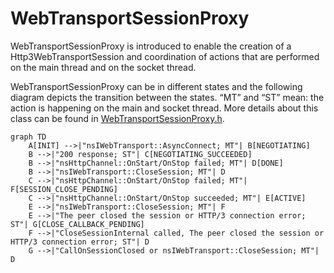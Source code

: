 # WebTransportSessionProxy

WebTransportSessionProxy is introduced to enable the creation of a Http3WebTransportSession and coordination of actions that are performed on the main thread and on the socket thread.

WebTransportSessionProxy can be in different states and the following diagram depicts the transition between the states. “MT” and “ST” mean: the action is happening on the main and socket thread. More details about this class can be found in [WebTransportSessionProxy.h](https://searchfox.org/mozilla-central/source/netwerk/protocol/webtransport/WebTransportSessionProxy.h).

```{mermaid}
graph TD
    A[INIT] -->|"nsIWebTransport::AsyncConnect; MT"| B[NEGOTIATING]
    B -->|"200 response; ST"| C[NEGOTIATING_SUCCEEDED]
    B -->|"nsHttpChannel::OnStart/OnStop failed; MT"| D[DONE]
    B -->|"nsIWebTransport::CloseSession; MT"| D
    C -->|"nsHttpChannel::OnStart/OnStop failed; MT"| F[SESSION_CLOSE_PENDING]
    C -->|"nsHttpChannel::OnStart/OnStop succeeded; MT"| E[ACTIVE]
    E -->|"nsIWebTransport::CloseSession; MT"| F
    E -->|"The peer closed the session or HTTP/3 connection error; ST"| G[CLOSE_CALLBACK_PENDING]
    F -->|"CloseSessionInternal called, The peer closed the session or HTTP/3 connection error; ST"| D
    G -->|"CallOnSessionClosed or nsIWebTransport::CloseSession; MT"| D
```

